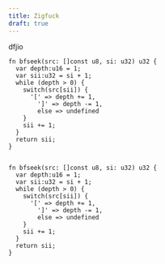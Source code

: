 ```yaml
---
title: Zigfuck
draft: true
---
```

<style type="text/css">

</style>

dfjio

```zig
fn bfseek(src: []const u8, si: u32) u32 {
  var depth:u16 = 1;
  var sii:u32 = si + 1;
  while (depth > 0) {
    switch(src[sii]) {
      '[' => depth += 1,
        ']' => depth -= 1,
        else => undefined
    }
    sii += 1;
  }
  return sii;
}

```

<pre>
<code class="zig hljs">
fn bfseek(src: []const u8, si: u32) u32 {
  var depth:u16 = 1;
  var sii:u32 = si + 1;
  while (depth > 0) {
    switch(src[sii]) {
      '[' => depth += 1,
        ']' => depth -= 1,
        else => undefined
    }
    sii += 1;
  }
  return sii;
}
</code>
</pre>

<script>
  /*! highlight.js v9.12.0 | BSD3 License | git.io/hljslicense */
  !function(e){var n="object"==typeof window&&window||"object"==typeof self&&self;"undefined"!=typeof exports?e(exports):n&&(n.hljs=e({}),"function"==typeof define&&define.amd&&define([],function(){return n.hljs}))}(function(e){function n(e){return e.replace(/&/g,"&amp;").replace(/</g,"&lt;").replace(/>/g,"&gt;")}function t(e){return e.nodeName.toLowerCase()}function r(e,n){var t=e&&e.exec(n);return t&&0===t.index}function a(e){return k.test(e)}function i(e){var n,t,r,i,o=e.className+" ";if(o+=e.parentNode?e.parentNode.className:"",t=B.exec(o))return w(t[1])?t[1]:"no-highlight";for(o=o.split(/\s+/),n=0,r=o.length;r>n;n++)if(i=o[n],a(i)||w(i))return i}function o(e){var n,t={},r=Array.prototype.slice.call(arguments,1);for(n in e)t[n]=e[n];return r.forEach(function(e){for(n in e)t[n]=e[n]}),t}function u(e){var n=[];return function r(e,a){for(var i=e.firstChild;i;i=i.nextSibling)3===i.nodeType?a+=i.nodeValue.length:1===i.nodeType&&(n.push({event:"start",offset:a,node:i}),a=r(i,a),t(i).match(/br|hr|img|input/)||n.push({event:"stop",offset:a,node:i}));return a}(e,0),n}function c(e,r,a){function i(){return e.length&&r.length?e[0].offset!==r[0].offset?e[0].offset<r[0].offset?e:r:"start"===r[0].event?e:r:e.length?e:r}function o(e){function r(e){return" "+e.nodeName+'="'+n(e.value).replace('"',"&quot;")+'"'}s+="<"+t(e)+E.map.call(e.attributes,r).join("")+">"}function u(e){s+="</"+t(e)+">"}function c(e){("start"===e.event?o:u)(e.node)}for(var l=0,s="",f=[];e.length||r.length;){var g=i();if(s+=n(a.substring(l,g[0].offset)),l=g[0].offset,g===e){f.reverse().forEach(u);do c(g.splice(0,1)[0]),g=i();while(g===e&&g.length&&g[0].offset===l);f.reverse().forEach(o)}else"start"===g[0].event?f.push(g[0].node):f.pop(),c(g.splice(0,1)[0])}return s+n(a.substr(l))}function l(e){return e.v&&!e.cached_variants&&(e.cached_variants=e.v.map(function(n){return o(e,{v:null},n)})),e.cached_variants||e.eW&&[o(e)]||[e]}function s(e){function n(e){return e&&e.source||e}function t(t,r){return new RegExp(n(t),"m"+(e.cI?"i":"")+(r?"g":""))}function r(a,i){if(!a.compiled){if(a.compiled=!0,a.k=a.k||a.bK,a.k){var o={},u=function(n,t){e.cI&&(t=t.toLowerCase()),t.split(" ").forEach(function(e){var t=e.split("|");o[t[0]]=[n,t[1]?Number(t[1]):1]})};"string"==typeof a.k?u("keyword",a.k):x(a.k).forEach(function(e){u(e,a.k[e])}),a.k=o}a.lR=t(a.l||/\w+/,!0),i&&(a.bK&&(a.b="\\b("+a.bK.split(" ").join("|")+")\\b"),a.b||(a.b=/\B|\b/),a.bR=t(a.b),a.e||a.eW||(a.e=/\B|\b/),a.e&&(a.eR=t(a.e)),a.tE=n(a.e)||"",a.eW&&i.tE&&(a.tE+=(a.e?"|":"")+i.tE)),a.i&&(a.iR=t(a.i)),null==a.r&&(a.r=1),a.c||(a.c=[]),a.c=Array.prototype.concat.apply([],a.c.map(function(e){return l("self"===e?a:e)})),a.c.forEach(function(e){r(e,a)}),a.starts&&r(a.starts,i);var c=a.c.map(function(e){return e.bK?"\\.?("+e.b+")\\.?":e.b}).concat([a.tE,a.i]).map(n).filter(Boolean);a.t=c.length?t(c.join("|"),!0):{exec:function(){return null}}}}r(e)}function f(e,t,a,i){function o(e,n){var t,a;for(t=0,a=n.c.length;a>t;t++)if(r(n.c[t].bR,e))return n.c[t]}function u(e,n){if(r(e.eR,n)){for(;e.endsParent&&e.parent;)e=e.parent;return e}return e.eW?u(e.parent,n):void 0}function c(e,n){return!a&&r(n.iR,e)}function l(e,n){var t=N.cI?n[0].toLowerCase():n[0];return e.k.hasOwnProperty(t)&&e.k[t]}function p(e,n,t,r){var a=r?"":I.classPrefix,i='<span class="'+a,o=t?"":C;return i+=e+'">',i+n+o}function h(){var e,t,r,a;if(!E.k)return n(k);for(a="",t=0,E.lR.lastIndex=0,r=E.lR.exec(k);r;)a+=n(k.substring(t,r.index)),e=l(E,r),e?(B+=e[1],a+=p(e[0],n(r[0]))):a+=n(r[0]),t=E.lR.lastIndex,r=E.lR.exec(k);return a+n(k.substr(t))}function d(){var e="string"==typeof E.sL;if(e&&!y[E.sL])return n(k);var t=e?f(E.sL,k,!0,x[E.sL]):g(k,E.sL.length?E.sL:void 0);return E.r>0&&(B+=t.r),e&&(x[E.sL]=t.top),p(t.language,t.value,!1,!0)}function b(){L+=null!=E.sL?d():h(),k=""}function v(e){L+=e.cN?p(e.cN,"",!0):"",E=Object.create(e,{parent:{value:E}})}function m(e,n){if(k+=e,null==n)return b(),0;var t=o(n,E);if(t)return t.skip?k+=n:(t.eB&&(k+=n),b(),t.rB||t.eB||(k=n)),v(t,n),t.rB?0:n.length;var r=u(E,n);if(r){var a=E;a.skip?k+=n:(a.rE||a.eE||(k+=n),b(),a.eE&&(k=n));do E.cN&&(L+=C),E.skip||(B+=E.r),E=E.parent;while(E!==r.parent);return r.starts&&v(r.starts,""),a.rE?0:n.length}if(c(n,E))throw new Error('Illegal lexeme "'+n+'" for mode "'+(E.cN||"<unnamed>")+'"');return k+=n,n.length||1}var N=w(e);if(!N)throw new Error('Unknown language: "'+e+'"');s(N);var R,E=i||N,x={},L="";for(R=E;R!==N;R=R.parent)R.cN&&(L=p(R.cN,"",!0)+L);var k="",B=0;try{for(var M,j,O=0;;){if(E.t.lastIndex=O,M=E.t.exec(t),!M)break;j=m(t.substring(O,M.index),M[0]),O=M.index+j}for(m(t.substr(O)),R=E;R.parent;R=R.parent)R.cN&&(L+=C);return{r:B,value:L,language:e,top:E}}catch(T){if(T.message&&-1!==T.message.indexOf("Illegal"))return{r:0,value:n(t)};throw T}}function g(e,t){t=t||I.languages||x(y);var r={r:0,value:n(e)},a=r;return t.filter(w).forEach(function(n){var t=f(n,e,!1);t.language=n,t.r>a.r&&(a=t),t.r>r.r&&(a=r,r=t)}),a.language&&(r.second_best=a),r}function p(e){return I.tabReplace||I.useBR?e.replace(M,function(e,n){return I.useBR&&"\n"===e?"<br>":I.tabReplace?n.replace(/\t/g,I.tabReplace):""}):e}function h(e,n,t){var r=n?L[n]:t,a=[e.trim()];return e.match(/\bhljs\b/)||a.push("hljs"),-1===e.indexOf(r)&&a.push(r),a.join(" ").trim()}function d(e){var n,t,r,o,l,s=i(e);a(s)||(I.useBR?(n=document.createElementNS("http://www.w3.org/1999/xhtml","div"),n.innerHTML=e.innerHTML.replace(/\n/g,"").replace(/<br[ \/]*>/g,"\n")):n=e,l=n.textContent,r=s?f(s,l,!0):g(l),t=u(n),t.length&&(o=document.createElementNS("http://www.w3.org/1999/xhtml","div"),o.innerHTML=r.value,r.value=c(t,u(o),l)),r.value=p(r.value),e.innerHTML=r.value,e.className=h(e.className,s,r.language),e.result={language:r.language,re:r.r},r.second_best&&(e.second_best={language:r.second_best.language,re:r.second_best.r}))}function b(e){I=o(I,e)}function v(){if(!v.called){v.called=!0;var e=document.querySelectorAll("pre code");E.forEach.call(e,d)}}function m(){addEventListener("DOMContentLoaded",v,!1),addEventListener("load",v,!1)}function N(n,t){var r=y[n]=t(e);r.aliases&&r.aliases.forEach(function(e){L[e]=n})}function R(){return x(y)}function w(e){return e=(e||"").toLowerCase(),y[e]||y[L[e]]}var E=[],x=Object.keys,y={},L={},k=/^(no-?highlight|plain|text)$/i,B=/\blang(?:uage)?-([\w-]+)\b/i,M=/((^(<[^>]+>|\t|)+|(?:\n)))/gm,C="</span>",I={classPrefix:"hljs-",tabReplace:null,useBR:!1,languages:void 0};return e.highlight=f,e.highlightAuto=g,e.fixMarkup=p,e.highlightBlock=d,e.configure=b,e.initHighlighting=v,e.initHighlightingOnLoad=m,e.registerLanguage=N,e.listLanguages=R,e.getLanguage=w,e.inherit=o,e.IR="[a-zA-Z]\\w*",e.UIR="[a-zA-Z_]\\w*",e.NR="\\b\\d+(\\.\\d+)?",e.CNR="(-?)(\\b0[xX][a-fA-F0-9]+|(\\b\\d+(\\.\\d*)?|\\.\\d+)([eE][-+]?\\d+)?)",e.BNR="\\b(0b[01]+)",e.RSR="!|!=|!==|%|%=|&|&&|&=|\\*|\\*=|\\+|\\+=|,|-|-=|/=|/|:|;|<<|<<=|<=|<|===|==|=|>>>=|>>=|>=|>>>|>>|>|\\?|\\[|\\{|\\(|\\^|\\^=|\\||\\|=|\\|\\||~",e.BE={b:"\\\\[\\s\\S]",r:0},e.ASM={cN:"string",b:"'",e:"'",i:"\\n",c:[e.BE]},e.QSM={cN:"string",b:'"',e:'"',i:"\\n",c:[e.BE]},e.PWM={b:/\b(a|an|the|are|I'm|isn't|don't|doesn't|won't|but|just|should|pretty|simply|enough|gonna|going|wtf|so|such|will|you|your|they|like|more)\b/},e.C=function(n,t,r){var a=e.inherit({cN:"comment",b:n,e:t,c:[]},r||{});return a.c.push(e.PWM),a.c.push({cN:"doctag",b:"(?:TODO|FIXME|NOTE|BUG|XXX):",r:0}),a},e.CLCM=e.C("//","$"),e.CBCM=e.C("/\\*","\\*/"),e.HCM=e.C("#","$"),e.NM={cN:"number",b:e.NR,r:0},e.CNM={cN:"number",b:e.CNR,r:0},e.BNM={cN:"number",b:e.BNR,r:0},e.CSSNM={cN:"number",b:e.NR+"(%|em|ex|ch|rem|vw|vh|vmin|vmax|cm|mm|in|pt|pc|px|deg|grad|rad|turn|s|ms|Hz|kHz|dpi|dpcm|dppx)?",r:0},e.RM={cN:"regexp",b:/\//,e:/\/[gimuy]*/,i:/\n/,c:[e.BE,{b:/\[/,e:/\]/,r:0,c:[e.BE]}]},e.TM={cN:"title",b:e.IR,r:0},e.UTM={cN:"title",b:e.UIR,r:0},e.METHOD_GUARD={b:"\\.\\s*"+e.UIR,r:0},e});hljs.registerLanguage("cpp",function(t){var e={cN:"keyword",b:"\\b[a-z\\d_]*_t\\b"},r={cN:"string",v:[{b:'(u8?|U)?L?"',e:'"',i:"\\n",c:[t.BE]},{b:'(u8?|U)?R"',e:'"',c:[t.BE]},{b:"'\\\\?.",e:"'",i:"."}]},s={cN:"number",v:[{b:"\\b(0b[01']+)"},{b:"(-?)\\b([\\d']+(\\.[\\d']*)?|\\.[\\d']+)(u|U|l|L|ul|UL|f|F|b|B)"},{b:"(-?)(\\b0[xX][a-fA-F0-9']+|(\\b[\\d']+(\\.[\\d']*)?|\\.[\\d']+)([eE][-+]?[\\d']+)?)"}],r:0},i={cN:"meta",b:/#\s*[a-z]+\b/,e:/$/,k:{"meta-keyword":"if else elif endif define undef warning error line pragma ifdef ifndef include"},c:[{b:/\\\n/,r:0},t.inherit(r,{cN:"meta-string"}),{cN:"meta-string",b:/<[^\n>]*>/,e:/$/,i:"\\n"},t.CLCM,t.CBCM]},a=t.IR+"\\s*\\(",c={keyword:"int float while private char catch import module export virtual operator sizeof dynamic_cast|10 typedef const_cast|10 const for static_cast|10 union namespace unsigned long volatile static protected bool template mutable if public friend do goto auto void enum else break extern using asm case typeid short reinterpret_cast|10 default double register explicit signed typename try this switch continue inline delete alignof constexpr decltype noexcept static_assert thread_local restrict _Bool complex _Complex _Imaginary atomic_bool atomic_char atomic_schar atomic_uchar atomic_short atomic_ushort atomic_int atomic_uint atomic_long atomic_ulong atomic_llong atomic_ullong new throw return and or not",built_in:"std string cin cout cerr clog stdin stdout stderr stringstream istringstream ostringstream auto_ptr deque list queue stack vector map set bitset multiset multimap unordered_set unordered_map unordered_multiset unordered_multimap array shared_ptr abort abs acos asin atan2 atan calloc ceil cosh cos exit exp fabs floor fmod fprintf fputs free frexp fscanf isalnum isalpha iscntrl isdigit isgraph islower isprint ispunct isspace isupper isxdigit tolower toupper labs ldexp log10 log malloc realloc memchr memcmp memcpy memset modf pow printf putchar puts scanf sinh sin snprintf sprintf sqrt sscanf strcat strchr strcmp strcpy strcspn strlen strncat strncmp strncpy strpbrk strrchr strspn strstr tanh tan vfprintf vprintf vsprintf endl initializer_list unique_ptr",literal:"true false nullptr NULL"},n=[e,t.CLCM,t.CBCM,s,r];return{aliases:["c","cc","h","c++","h++","hpp"],k:c,i:"</",c:n.concat([i,{b:"\\b(deque|list|queue|stack|vector|map|set|bitset|multiset|multimap|unordered_map|unordered_set|unordered_multiset|unordered_multimap|array)\\s*<",e:">",k:c,c:["self",e]},{b:t.IR+"::",k:c},{v:[{b:/=/,e:/;/},{b:/\(/,e:/\)/},{bK:"new throw return else",e:/;/}],k:c,c:n.concat([{b:/\(/,e:/\)/,k:c,c:n.concat(["self"]),r:0}]),r:0},{cN:"function",b:"("+t.IR+"[\\*&\\s]+)+"+a,rB:!0,e:/[{;=]/,eE:!0,k:c,i:/[^\w\s\*&]/,c:[{b:a,rB:!0,c:[t.TM],r:0},{cN:"params",b:/\(/,e:/\)/,k:c,r:0,c:[t.CLCM,t.CBCM,r,s,e]},t.CLCM,t.CBCM,i]},{cN:"class",bK:"class struct",e:/[{;:]/,c:[{b:/</,e:/>/,c:["self"]},t.TM]}]),exports:{preprocessor:i,strings:r,k:c}}});hljs.registerLanguage("llvm",function(e){var n="([-a-zA-Z$._][\\w\\-$.]*)";return{k:"begin end true false declare define global constant private linker_private internal available_externally linkonce linkonce_odr weak weak_odr appending dllimport dllexport common default hidden protected extern_weak external thread_local zeroinitializer undef null to tail target triple datalayout volatile nuw nsw nnan ninf nsz arcp fast exact inbounds align addrspace section alias module asm sideeffect gc dbg linker_private_weak attributes blockaddress initialexec localdynamic localexec prefix unnamed_addr ccc fastcc coldcc x86_stdcallcc x86_fastcallcc arm_apcscc arm_aapcscc arm_aapcs_vfpcc ptx_device ptx_kernel intel_ocl_bicc msp430_intrcc spir_func spir_kernel x86_64_sysvcc x86_64_win64cc x86_thiscallcc cc c signext zeroext inreg sret nounwind noreturn noalias nocapture byval nest readnone readonly inlinehint noinline alwaysinline optsize ssp sspreq noredzone noimplicitfloat naked builtin cold nobuiltin noduplicate nonlazybind optnone returns_twice sanitize_address sanitize_memory sanitize_thread sspstrong uwtable returned type opaque eq ne slt sgt sle sge ult ugt ule uge oeq one olt ogt ole oge ord uno ueq une x acq_rel acquire alignstack atomic catch cleanup filter inteldialect max min monotonic nand personality release seq_cst singlethread umax umin unordered xchg add fadd sub fsub mul fmul udiv sdiv fdiv urem srem frem shl lshr ashr and or xor icmp fcmp phi call trunc zext sext fptrunc fpext uitofp sitofp fptoui fptosi inttoptr ptrtoint bitcast addrspacecast select va_arg ret br switch invoke unwind unreachable indirectbr landingpad resume malloc alloca free load store getelementptr extractelement insertelement shufflevector getresult extractvalue insertvalue atomicrmw cmpxchg fence argmemonly double",c:[{cN:"keyword",b:"i\\d+"},e.C(";","\\n",{r:0}),e.QSM,{cN:"string",v:[{b:'"',e:'[^\\\\]"'}],r:0},{cN:"title",v:[{b:"@"+n},{b:"@\\d+"},{b:"!"+n},{b:"!\\d+"+n}]},{cN:"symbol",v:[{b:"%"+n},{b:"%\\d+"},{b:"#\\d+"}]},{cN:"number",v:[{b:"0[xX][a-fA-F0-9]+"},{b:"-?\\d+(?:[.]\\d+)?(?:[eE][-+]?\\d+(?:[.]\\d+)?)?"}],r:0}]}});hljs.registerLanguage("bash",function(e){var t={cN:"variable",v:[{b:/\$[\w\d#@][\w\d_]*/},{b:/\$\{(.*?)}/}]},s={cN:"string",b:/"/,e:/"/,c:[e.BE,t,{cN:"variable",b:/\$\(/,e:/\)/,c:[e.BE]}]},a={cN:"string",b:/'/,e:/'/};return{aliases:["sh","zsh"],l:/\b-?[a-z\._]+\b/,k:{keyword:"if then else elif fi for while in do done case esac function",literal:"true false",built_in:"break cd continue eval exec exit export getopts hash pwd readonly return shift test times trap umask unset alias bind builtin caller command declare echo enable help let local logout mapfile printf read readarray source type typeset ulimit unalias set shopt autoload bg bindkey bye cap chdir clone comparguments compcall compctl compdescribe compfiles compgroups compquote comptags comptry compvalues dirs disable disown echotc echoti emulate fc fg float functions getcap getln history integer jobs kill limit log noglob popd print pushd pushln rehash sched setcap setopt stat suspend ttyctl unfunction unhash unlimit unsetopt vared wait whence where which zcompile zformat zftp zle zmodload zparseopts zprof zpty zregexparse zsocket zstyle ztcp",_:"-ne -eq -lt -gt -f -d -e -s -l -a"},c:[{cN:"meta",b:/^#![^\n]+sh\s*$/,r:10},{cN:"function",b:/\w[\w\d_]*\s*\(\s*\)\s*\{/,rB:!0,c:[e.inherit(e.TM,{b:/\w[\w\d_]*/})],r:0},e.HCM,s,a,t]}});hljs.registerLanguage("shell",function(s){return{aliases:["console"],c:[{cN:"meta",b:"^\\s{0,3}[\\w\\d\\[\\]()@-]*[>%$#]",starts:{e:"$",sL:"bash"}}]}});

</script>

<script>
  hljs.registerLanguage("zig", function(t) {
      var e = {
              cN: "keyword",
              b: "\\b[a-z\\d_]*_t\\b"
          },
          r = {
              cN: "string",
              v: [{
                  b: '(u8?|U)?L?"',
                  e: '"',
                  i: "\\n",
                  c: [t.BE]
              }, {
                  b: '(u8?|U)?R"',
                  e: '"',
                  c: [t.BE]
              }, {
                  b: "'\\\\?.",
                  e: "'",
                  i: "."
              }]
          },
          s = {
              cN: "number",
              v: [{
                  b: "\\b(0b[01']+)"
              }, {
                  b: "(-?)\\b([\\d']+(\\.[\\d']*)?|\\.[\\d']+)(u|U|l|L|ul|UL|f|F|b|B)"
              }, {
                  b: "(-?)(\\b0[xX][a-fA-F0-9']+|(\\b[\\d']+(\\.[\\d']*)?|\\.[\\d']+)([eE][-+]?[\\d']+)?)"
              }],
              r: 0
          },
          i = {
              cN: "meta",
              b: /#\s*[a-z]+\b/,
              e: /$/,
              k: {
                  "meta-keyword": "zzzzzzdisable"
              },
              c: [{
                  b: /\\\n/,
                  r: 0
              }, t.inherit(r, {
                  cN: "meta-string"
              }), {
                  cN: "meta-string",
                  b: /<[^\n>]*>/,
                  e: /$/,
                  i: "\\n"
              }, t.CLCM, t.CBCM]
          },
          a = t.IR + "\\s*\\(",
          c = {
              keyword: "const align var extern stdcallcc nakedcc volatile export pub noalias inline struct packed enum union break return try catch test continue unreachable comptime and or asm defer errdefer if else switch while for fn use bool f32 f64 void type noreturn error i8 u8 i16 u16 i32 u32 i64 u64 isize usize i8w u8w i16w i32w u32w i64w u64w isizew usizew c_short c_ushort c_int c_uint c_long c_ulong c_longlong c_ulonglong",
              built_in: "breakpoint returnAddress frameAddress fieldParentPtr setFloatMode IntType OpaqueType compileError compileLog setCold setRuntimeSafety setEvalBranchQuota offsetOf memcpy inlineCall setGlobalLinkage setGlobalSection divTrunc divFloor enumTagName intToPtr ptrToInt panic canImplicitCast ptrCast bitCast rem mod memset sizeOf alignOf alignCast maxValue minValue memberCount memberName memberType typeOf addWithOverflow subWithOverflow mulWithOverflow shlWithOverflow shlExact shrExact cInclude cDefine cUndef ctz clz import cImport errorName embedFile cmpxchg fence divExact truncate",
              literal: "true false null undefined"
          },
          n = [e, t.CLCM, t.CBCM, s, r];
      return {
          aliases: ["c", "cc", "h", "c++", "h++", "hpp"],
          k: c,
          i: "</",
          c: n.concat([i, {
              b: "\\b(deque|list|queue|stack|vector|map|set|bitset|multiset|multimap|unordered_map|unordered_set|unordered_multiset|unordered_multimap|array)\\s*<",
              e: ">",
              k: c,
  c: ["self", e]
  }, {
  b: t.IR + "::",
       k: c
  }, {
  v: [{
  b: /=/,
        e: /;/
     }, {
  b: /\(/,
        e: /\)/
     }, {
  bK: "new throw return else",
        e: /;/
     }],
  k: c,
     c: n.concat([{
  b: /\(/,
  e: /\)/,
  k: c,
  c: n.concat(["self"]),
  r: 0
  }]),
  r: 0
  }, {
  cN: "function",
        b: "(" + t.IR + "[\\*&\\s]+)+" + a,
        rB: !0,
        e: /[{;=]/,
          eE: !0,
          k: c,
          i: /[^\w\s\*&]/,
          c: [{
  b: a,
     rB: !0,
     c: [t.TM],
     r: 0
          }, {
  cN: "params",
      b: /\(/,
      e: /\)/,
      k: c,
      r: 0,
      c: [t.CLCM, t.CBCM, r, s, e]
          }, t.CLCM, t.CBCM, i]
        }, {
  cN: "class",
      bK: "class struct",
      e: /[{;:]/,
        c: [{
  b: /</,
      e: />/,
      c: ["self"]
        }, t.TM]
      }]),
  exports: {
  preprocessor: i,
                strings: r,
                k: c
           }
        }
  });
  hljs.initHighlightingOnLoad();
  console.log(hljs);
</script>
